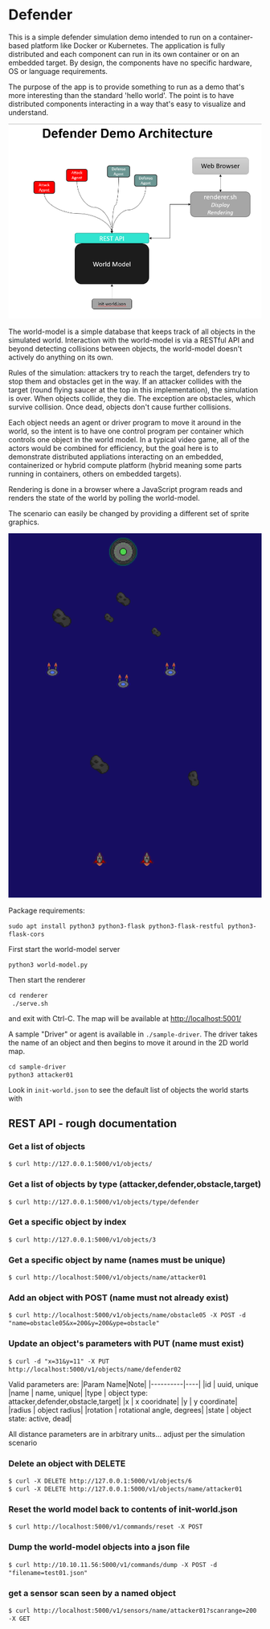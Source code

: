 # Defender
This is a simple defender simulation demo intended to run on a container-based platform like Docker or Kubernetes. The application is fully distributed and each component can run in its own container or on an embedded target. By design, the components have no specific hardware, OS or language requirements.

The purpose of the app is to provide something to run as a demo that's more interesting than the standard 'hello world'. The point is to have distributed components interacting in a way that's easy to visualize and understand. 

![](images/defender-diagram.png)

The world-model is a simple database that keeps track of all objects in the simulated world. Interaction with the world-model is via a RESTful API and beyond detecting collisions between objects, the world-model doesn't actively do anything on its own. 

Rules of the simulation: attackers try to reach the target, defenders try to stop them and obstacles get in the way. If an attacker collides with the target (round flying saucer at the top in this implementation), the simulation is over. When objects collide, they die. The exception are obstacles, which survive collision. Once dead, objects don't cause further collisions.

Each object needs an agent or driver program to move it around in the world, so the intent is to have one control program per container which controls one object in the world model. In a typical video game, all of the actors would be combined for efficiency, but the goal here is to demonstrate distributed appliations interacting on an embedded, containerized or hybrid compute platform (hybrid meaning some parts running in containers, others on embedded targets).

Rendering is done in a browser where a JavaScript program reads and renders the state of the world by polling the world-model.

The scenario can easily be changed by providing a different set of sprite graphics.

![](images/scenario.png)


Package requirements:
```
sudo apt install python3 python3-flask python3-flask-restful python3-flask-cors
```

First start the world-model server
```
python3 world-model.py
```

Then start the renderer
```
cd renderer
 ./serve.sh 
```
and exit with Ctrl-C.  The map will be available at [http://localhost:5001/](http://localhost:5001/)

A sample "Driver" or agent is available in `./sample-driver`. The driver takes the name of an object and then begins to move it around in the 2D world map.
```
cd sample-driver
python3 attacker01
```
Look in `init-world.json` to see the default list of objects the world starts with

## REST API - rough documentation


### Get a list of objects
```
$ curl http://127.0.0.1:5000/v1/objects/
```

### Get a list of objects by type (attacker,defender,obstacle,target)
```
$ curl http://127.0.0.1:5000/v1/objects/type/defender
```

### Get a specific object by index
```
$ curl http://127.0.0.1:5000/v1/objects/3
```

### Get a specific object by name (names must be unique)
```
$ curl http://localhost:5000/v1/objects/name/attacker01
```

### Add an object with POST (name must not already exist)
```
$ curl http://localhost:5000/v1/objects/name/obstacle05 -X POST -d "name=obstacle05&x=200&y=200&ype=obstacle"
```

### Update an object's parameters with PUT (name must exist)
```
$ curl -d "x=31&y=11" -X PUT http://localhost:5000/v1/objects/name/defender02
```
Valid parameters are:
|Param Name|Note|
|----------|----|
|id       | uuid, unique
|name     | name, unique|
|type     | object type: attacker,defender,obstacle,target|
|x        | x cooridnate|
|y        | y coordinate|
|radius   | object radius|
|rotation | rotational angle, degrees|
|state    | object state: active, dead|
    
All distance parameters are in arbitrary units... adjust per the simulation scenario


### Delete an object with DELETE
```
$ curl -X DELETE http://127.0.0.1:5000/v1/objects/6
$ curl -X DELETE http://127.0.0.1:5000/v1/objects/name/attacker01
```

### Reset the world model back to contents of init-world.json
```
$ curl http://localhost:5000/v1/commands/reset -X POST
```

### Dump the world-model objects into a json file
```
$ curl http://10.10.11.56:5000/v1/commands/dump -X POST -d "filename=test01.json"
```

### get a sensor scan seen by a named object
```
$ curl http://localhost:5000/v1/sensors/name/attacker01?scanrange=200 -X GET
```